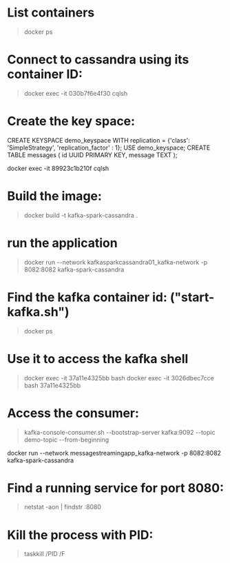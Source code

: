 # List containers

> docker ps

# Connect to cassandra using its container ID:

> docker exec -it 030b7f6e4f30 cqlsh

# Create the key space:

CREATE KEYSPACE demo_keyspace WITH replication = {'class': 'SimpleStrategy', 'replication_factor' : 1};
USE demo_keyspace;
CREATE TABLE messages (
id UUID PRIMARY KEY,
message TEXT
);

docker exec -it 89923c1b210f cqlsh

# Build the image:

> docker build -t kafka-spark-cassandra .

# run the application

> docker run --network kafkasparkcassandra01_kafka-network -p 8082:8082 kafka-spark-cassandra

# Find the kafka container id: ("start-kafka.sh")

> docker ps

# Use it to access the kafka shell

> docker exec -it 37a11e4325bb bash
> docker exec -it 3026dbec7cce bash
> 37a11e4325bb

# Access the consumer:

> kafka-console-consumer.sh --bootstrap-server kafka:9092 --topic demo-topic --from-beginning

docker run --network messagestreamingapp_kafka-network -p 8082:8082 kafka-spark-cassandra

# Find a running service for port 8080:

> netstat -aon | findstr :8080

# Kill the process with PID:

> taskkill /PID <PID> /F
